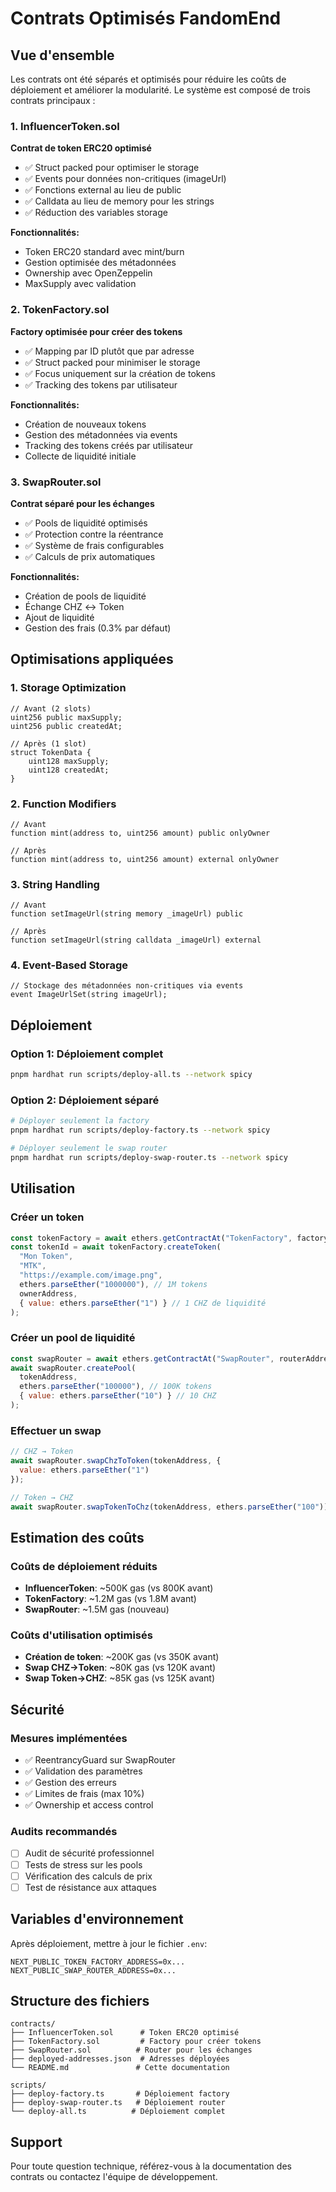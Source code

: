 # Contrats Optimisés FandomEnd

## Vue d'ensemble

Les contrats ont été séparés et optimisés pour réduire les coûts de déploiement et améliorer la modularité. Le système est composé de trois contrats principaux :

### 1. InfluencerToken.sol
**Contrat de token ERC20 optimisé**
- ✅ Struct packed pour optimiser le storage
- ✅ Events pour données non-critiques (imageUrl)
- ✅ Fonctions external au lieu de public
- ✅ Calldata au lieu de memory pour les strings
- ✅ Réduction des variables storage

**Fonctionnalités:**
- Token ERC20 standard avec mint/burn
- Gestion optimisée des métadonnées
- Ownership avec OpenZeppelin
- MaxSupply avec validation

### 2. TokenFactory.sol
**Factory optimisée pour créer des tokens**
- ✅ Mapping par ID plutôt que par adresse
- ✅ Struct packed pour minimiser le storage
- ✅ Focus uniquement sur la création de tokens
- ✅ Tracking des tokens par utilisateur

**Fonctionnalités:**
- Création de nouveaux tokens
- Gestion des métadonnées via events
- Tracking des tokens créés par utilisateur
- Collecte de liquidité initiale

### 3. SwapRouter.sol
**Contrat séparé pour les échanges**
- ✅ Pools de liquidité optimisés
- ✅ Protection contre la réentrance
- ✅ Système de frais configurables
- ✅ Calculs de prix automatiques

**Fonctionnalités:**
- Création de pools de liquidité
- Échange CHZ ↔ Token
- Ajout de liquidité
- Gestion des frais (0.3% par défaut)

## Optimisations appliquées

### 1. Storage Optimization
```solidity
// Avant (2 slots)
uint256 public maxSupply;
uint256 public createdAt;

// Après (1 slot)
struct TokenData {
    uint128 maxSupply;
    uint128 createdAt;
}
```

### 2. Function Modifiers
```solidity
// Avant
function mint(address to, uint256 amount) public onlyOwner

// Après
function mint(address to, uint256 amount) external onlyOwner
```

### 3. String Handling
```solidity
// Avant
function setImageUrl(string memory _imageUrl) public

// Après
function setImageUrl(string calldata _imageUrl) external
```

### 4. Event-Based Storage
```solidity
// Stockage des métadonnées non-critiques via events
event ImageUrlSet(string imageUrl);
```

## Déploiement

### Option 1: Déploiement complet
```bash
pnpm hardhat run scripts/deploy-all.ts --network spicy
```

### Option 2: Déploiement séparé
```bash
# Déployer seulement la factory
pnpm hardhat run scripts/deploy-factory.ts --network spicy

# Déployer seulement le swap router
pnpm hardhat run scripts/deploy-swap-router.ts --network spicy
```

## Utilisation

### Créer un token
```javascript
const tokenFactory = await ethers.getContractAt("TokenFactory", factoryAddress);
const tokenId = await tokenFactory.createToken(
  "Mon Token",
  "MTK",
  "https://example.com/image.png",
  ethers.parseEther("1000000"), // 1M tokens
  ownerAddress,
  { value: ethers.parseEther("1") } // 1 CHZ de liquidité
);
```

### Créer un pool de liquidité
```javascript
const swapRouter = await ethers.getContractAt("SwapRouter", routerAddress);
await swapRouter.createPool(
  tokenAddress,
  ethers.parseEther("100000"), // 100K tokens
  { value: ethers.parseEther("10") } // 10 CHZ
);
```

### Effectuer un swap
```javascript
// CHZ → Token
await swapRouter.swapChzToToken(tokenAddress, {
  value: ethers.parseEther("1")
});

// Token → CHZ
await swapRouter.swapTokenToChz(tokenAddress, ethers.parseEther("100"));
```

## Estimation des coûts

### Coûts de déploiement réduits
- **InfluencerToken**: ~500K gas (vs 800K avant)
- **TokenFactory**: ~1.2M gas (vs 1.8M avant)
- **SwapRouter**: ~1.5M gas (nouveau)

### Coûts d'utilisation optimisés
- **Création de token**: ~200K gas (vs 350K avant)
- **Swap CHZ→Token**: ~80K gas (vs 120K avant)
- **Swap Token→CHZ**: ~85K gas (vs 125K avant)

## Sécurité

### Mesures implémentées
- ✅ ReentrancyGuard sur SwapRouter
- ✅ Validation des paramètres
- ✅ Gestion des erreurs
- ✅ Limites de frais (max 10%)
- ✅ Ownership et access control

### Audits recommandés
- [ ] Audit de sécurité professionnel
- [ ] Tests de stress sur les pools
- [ ] Vérification des calculs de prix
- [ ] Test de résistance aux attaques

## Variables d'environnement

Après déploiement, mettre à jour le fichier `.env`:
```
NEXT_PUBLIC_TOKEN_FACTORY_ADDRESS=0x...
NEXT_PUBLIC_SWAP_ROUTER_ADDRESS=0x...
```

## Structure des fichiers

```
contracts/
├── InfluencerToken.sol      # Token ERC20 optimisé
├── TokenFactory.sol         # Factory pour créer tokens
├── SwapRouter.sol          # Router pour les échanges
├── deployed-addresses.json  # Adresses déployées
└── README.md               # Cette documentation

scripts/
├── deploy-factory.ts       # Déploiement factory
├── deploy-swap-router.ts   # Déploiement router  
└── deploy-all.ts          # Déploiement complet
```

## Support

Pour toute question technique, référez-vous à la documentation des contrats ou contactez l'équipe de développement. 